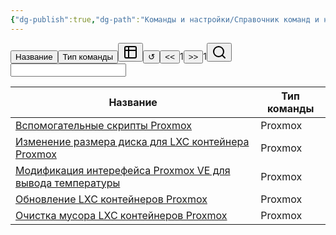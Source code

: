 ```yaml
---
{"dg-publish":true,"dg-path":"Команды и настройки/Справочник команд и настроек.md","permalink":"/komandy-i-nastrojki/spravochnik-komand-i-nastroek/","updated":"2024-09-29T19:08:39+03:00"}
---
```


<div class="dvit-view-id-view-1"><div><button class="dvit-button">Название</button><button class="dvit-button">Тип команды</button><button class="dvit-button change-view-button"><span class="change-view-button-icon"><svg xmlns="http://www.w3.org/2000/svg" width="24" height="24" viewBox="0 0 24 24" fill="none" stroke="currentColor" stroke-width="2" stroke-linecap="round" stroke-linejoin="round" class="svg-icon lucide-table-2"><path d="M9 3H5a2 2 0 0 0-2 2v4m6-6h10a2 2 0 0 1 2 2v4M9 3v18m0 0h10a2 2 0 0 0 2-2V9M9 21H5a2 2 0 0 1-2-2V9m0 0h18"></path></svg></span></button><button class="dvit-button">↺</button><span style="white-space: nowrap;"><button class="dvit-button button-gray">&lt;&lt;</button>1<button class="dvit-button button-gray">&gt;&gt;</button>1</span><button class="dvit-button dvit-search-button button-selected"><span class="search-button-icon"><svg xmlns="http://www.w3.org/2000/svg" width="24" height="24" viewBox="0 0 24 24" fill="none" stroke="currentColor" stroke-width="2" stroke-linecap="round" stroke-linejoin="round" class="svg-icon lucide-search"><circle cx="11" cy="11" r="8"></circle><path d="m21 21-4.3-4.3"></path></svg></span></button><input class="dvit-search-input"></div><div><p class="dv-table-wrapper full-width table"><span dir="ltr" style="overflow-x: auto;"><table>
<thead>
<tr>
<th dir="ltr"><div data-view-id="view-1" data-prop="file.link" class="header-sorting-button"><span>Название</span></div></th>
<th dir="ltr"><div data-view-id="view-1" data-prop="comand-type" class="header-sorting-button"><span>Тип команды</span></div></th>
</tr>
</thead>
<tbody>
<tr>
<td dir="ltr"><div style="" data-prop="file.link" data-path="Хобби/Команды и настройки/Вспомогательные скрипты Proxmox.md" data-type="file name" class="edit-button"><a data-tooltip-position="top" aria-label="Хобби/Команды и настройки/Вспомогательные скрипты Proxmox.md" data-href="Хобби/Команды и настройки/Вспомогательные скрипты Proxmox.md" href="Хобби/Команды и настройки/Вспомогательные скрипты Proxmox.md" class="internal-link data-link-icon data-link-icon-after data-link-text" target="_blank" rel="noopener" data-link-tags="" data-link-type="comand" data-link-path="Хобби/Команды и настройки/Вспомогательные скрипты Proxmox.md" style="--data-link-type: comand; --data-link-path: Хобби/Команды и настройки/Вспомогательные скрипты Proxmox.md;">Вспомогательные скрипты Proxmox</a></div></td>
<td dir="ltr"><div style="" data-prop="comand-type" data-path="Хобби/Команды и настройки/Вспомогательные скрипты Proxmox.md" data-type="text" class="edit-button">Proxmox</div></td>
</tr>
<tr>
<td dir="ltr"><div style="" data-prop="file.link" data-path="Хобби/Команды и настройки/Изменение размера диска для LXC контейнера Proxmox.md" data-type="file name" class="edit-button"><a data-tooltip-position="top" aria-label="Хобби/Команды и настройки/Изменение размера диска для LXC контейнера Proxmox.md" data-href="Хобби/Команды и настройки/Изменение размера диска для LXC контейнера Proxmox.md" href="Хобби/Команды и настройки/Изменение размера диска для LXC контейнера Proxmox.md" class="internal-link data-link-icon data-link-icon-after data-link-text" target="_blank" rel="noopener" data-link-tags="" data-link-type="comand" data-link-path="Хобби/Команды и настройки/Изменение размера диска для LXC контейнера Proxmox.md" style="--data-link-type: comand; --data-link-path: Хобби/Команды и настройки/Изменение размера диска для LXC контейнера Proxmox.md;">Изменение размера диска для LXC контейнера Proxmox</a></div></td>
<td dir="ltr"><div style="" data-prop="comand-type" data-path="Хобби/Команды и настройки/Изменение размера диска для LXC контейнера Proxmox.md" data-type="text" class="edit-button">Proxmox</div></td>
</tr>
<tr>
<td dir="ltr"><div style="" data-prop="file.link" data-path="Хобби/Команды и настройки/Модификация интерефейса Proxmox VE для вывода температуры.md" data-type="file name" class="edit-button"><a data-tooltip-position="top" aria-label="Хобби/Команды и настройки/Модификация интерефейса Proxmox VE для вывода температуры.md" data-href="Хобби/Команды и настройки/Модификация интерефейса Proxmox VE для вывода температуры.md" href="Хобби/Команды и настройки/Модификация интерефейса Proxmox VE для вывода температуры.md" class="internal-link data-link-icon data-link-icon-after data-link-text" target="_blank" rel="noopener" data-link-tags="" data-link-type="comand" data-link-path="Хобби/Команды и настройки/Модификация интерефейса Proxmox VE для вывода температуры.md" style="--data-link-type: comand; --data-link-path: Хобби/Команды и настройки/Модификация интерефейса Proxmox VE для вывода температуры.md;">Модификация интерефейса Proxmox VE для вывода температуры</a></div></td>
<td dir="ltr"><div style="" data-prop="comand-type" data-path="Хобби/Команды и настройки/Модификация интерефейса Proxmox VE для вывода температуры.md" data-type="text" class="edit-button">Proxmox</div></td>
</tr>
<tr>
<td dir="ltr"><div style="" data-prop="file.link" data-path="Хобби/Команды и настройки/Обновление LXC контейнеров Proxmox.md" data-type="file name" class="edit-button"><a data-tooltip-position="top" aria-label="Хобби/Команды и настройки/Обновление LXC контейнеров Proxmox.md" data-href="Хобби/Команды и настройки/Обновление LXC контейнеров Proxmox.md" href="Хобби/Команды и настройки/Обновление LXC контейнеров Proxmox.md" class="internal-link data-link-icon data-link-icon-after data-link-text" target="_blank" rel="noopener" data-link-tags="" data-link-type="comand" data-link-path="Хобби/Команды и настройки/Обновление LXC контейнеров Proxmox.md" style="--data-link-type: comand; --data-link-path: Хобби/Команды и настройки/Обновление LXC контейнеров Proxmox.md;">Обновление LXC контейнеров Proxmox</a></div></td>
<td dir="ltr"><div style="" data-prop="comand-type" data-path="Хобби/Команды и настройки/Обновление LXC контейнеров Proxmox.md" data-type="text" class="edit-button">Proxmox</div></td>
</tr>
<tr>
<td dir="ltr"><div style="" data-prop="file.link" data-path="Хобби/Команды и настройки/Очистка мусора LXC контейнеров Proxmox.md" data-type="file name" class="edit-button"><a data-tooltip-position="top" aria-label="Хобби/Команды и настройки/Очистка мусора LXC контейнеров Proxmox.md" data-href="Хобби/Команды и настройки/Очистка мусора LXC контейнеров Proxmox.md" href="Хобби/Команды и настройки/Очистка мусора LXC контейнеров Proxmox.md" class="internal-link data-link-icon data-link-icon-after data-link-text" target="_blank" rel="noopener" data-link-tags="" data-link-type="comand" data-link-path="Хобби/Команды и настройки/Очистка мусора LXC контейнеров Proxmox.md" style="--data-link-type: comand; --data-link-path: Хобби/Команды и настройки/Очистка мусора LXC контейнеров Proxmox.md;">Очистка мусора LXC контейнеров Proxmox</a></div></td>
<td dir="ltr"><div style="" data-prop="comand-type" data-path="Хобби/Команды и настройки/Очистка мусора LXC контейнеров Proxmox.md" data-type="text" class="edit-button">Proxmox</div></td>
</tr>
</tbody>
</table></span></p></div><div></div></div>
